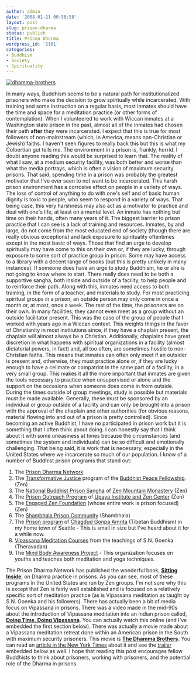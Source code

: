 ```yaml
---
author: admin
date: '2008-01-21 00:58:58'
layout: post
slug: prison-dharma
status: publish
title: Prison Dharma
wordpress_id: '2161'
categories:
- Buddhism
- Society
- Spirituality
---
```


[![dhamma-brothers](http://farm3.static.flickr.com/2267/2207523369_2a0ed7ffb2_o.jpg)](http://www.flickr.com/photos/albill/2207523369/ "dhamma-brothers by albill, on Flickr")

In many ways, Buddhism seems to be a natural path for institutionalized
prisoners who make the decision to grow spiritually while incarcerated.
With training and some instruction on a regular basis, most inmates
should have the time and space for a meditation practice (or other forms
of contemplation). When I volunteered to work with Wiccan inmates at a
Washington state prison in the past, almost all of the inmates had
chosen their path **after** they were incarcerated. I expect that this
is true for most followers of non-mainstream (which, in America, means
non-Christian or Jewish) faiths. I haven't seen figures to really back
this but this is what my Colbertian gut tells me. The environment in a
prison is, frankly, horrid. I doubt anyone reading this would be
surprised to learn that. The reality of what I saw, at a medium security
facility, was both better and worse than what the media portrays, which
is often a vision of maximum security prisons. That said, spending time
in a prison was probably the greatest motivator that I've ever seen to
not want to be incarcerated. This harsh prison environment has a
corrosive effect on people in a variety of ways. The loss of control of
anything to do with one's self and of basic human dignity is toxic to
people, who seem to respond in a variety of ways. That being case, this
very harshness may also act as a motivator to practice and deal with
one's life, at least on a mental level. An inmate has nothing but time
on their hands, often many years of it. The biggest barrier to prison
practice that I can see is a lack of training and resources. Inmates, by
and large, do not come from the most educated end of society (though
there are really obvious exceptions) and lack exposure to spirituality
oftentimes except in the most basic of ways. Those that find an urge to
develop spiritually may have come to this on their own or, if they are
lucky, through exposure to some sort of practice group in prison. Some
may have access to a library with a decent range of books (but this is
pretty unlikely in many instances). If someone does have an urge to
study Buddhism, he or she is not going to know where to start. There
really does need to be both a supportive sangha, both inside and outside
of a facility, to help people and to reinforce their path. Along with
this, inmates need access to both training, in the form of a teacher,
and materials to study. For most practicing spiritual groups in a
prison, an outside person may only come in once a month or, at most,
once a week. The rest of the time, the prisoners are on their own. In
many facilities, they cannot even meet as a group without an outside
facilitator present. This was the case of the group of people that I
worked with years ago in a Wiccan context. This weights things in the
favor of Christianity in most institutions since, if they have a
chaplain present, the chaplain will almost always be a Christian.
Additionally, chaplains have great discretion in what happens with
spiritual organizations in a facility (almost dictatorial powers, in
fact) and, all too often, are sometimes hostile to non-Christian faiths.
This means that inmates can often only meet if an outsider is present
and, otherwise, they must practice alone or, if they are lucky enough to
have a cellmate or compatriot in the same part of a facility, in a very
small group. This makes it all the more important that inmates are given
the tools necessary to practice when unsupervised or alone and the
support on the occasions when someone does come in from outside. During
the times outside of group meetings, study is possible but materials
must be made available. Generally, these must be sponsored by an
individual or group outside of a facility and can only be brought into a
prison with the approval of the chaplain and other authorities (for
obvious reasons, material flowing into and out of a prison is pretty
controlled). Since becoming an active Buddhist, I have no participated
in prison work but it is something that I often think about doing. I can
honestly say that I think about it with some uneasiness at times because
the circumstances (and sometimes the system and individuals) can be so
difficult and emotionally challenging. That being said, it is work that
is necessary, especially in the United States where we incarcerate so
much of our population. I know of a number of Buddhist prison programs
that stand out:

1.  The [Prison Dharma Network](http://www.prisondharmanetwork.org/)
2.  The [Transformative
    Justice](http://www.bpf.org/html/current_projects/prison_program/prison_program.html)
    program of the [Buddhist Peace
    Fellowship](http://www.bpf.org/html/home.html). (Zen)
3.  The [National Buddhist Prison
    Sangha](http://www.mro.org/zmmold/rightaction/nbps.html) of [Zen
    Mountain Monastery](http://www.mro.org) (Zen)
4.  The [Prison Outreach
    Program](http://www.upaya.org/action/prisonprogram.php) of [Upaya
    Institute and Zen Center](http://www.upaya.org/index.php) (Zen)
5.  The [Engaged Zen Foundation](http://engaged-zen.org/) (whose entire
    work is prison focused) (Zen)
6.  The [Shambhala Prison
    Community](http://www.shambhalaprisoncommunity.org/) (Shambhala)
7.  The [Prison program](http://www.amritaseattle.org/Prison.htm) of
    [Chagdud Gonpa Amrita](http://www.amritaseattle.org) (Tibetan
    Buddhism) in my home town of Seattle - This is small in size but
    I've heard about it for a while now.
8.  [Vipassana Meditation Courses](http://www.prison.dhamma.org/) from
    the teachings of S.N. Goenka (Theravadan)
9.  The [Mind Body Awareness
    Project](http://www.mbaproject.org/index.php?c=About) - This
    organization focuses on youths and teaches both meditation and yoga
    techniques.

The Prison Dharma Network has published the wonderful book, [**Sitting
Inside**](http://www.amazon.com/Sitting-Inside-Buddhist-Practice-Americas/dp/0971814309/),
on Dharma practice in prisons. As you can see, most of these programs in
the United States are run by Zen groups. I'm not sure why this is except
that Zen is fairly well established and is focused on a relatively
specific sort of meditation practice (as is Vipassana meditation as
taught by S.N. Goenka and his followers). There has actually been a bit
of media focus on Vipassana in prisons. There was a video made in the
mid-90s about the introduction of Vipassana meditation into an Indian
prison called, **[Doing Time, Doing
Vipassana](http://www.dhamma.org/en/av/dtdv.shtml)**. You can actually
watch this online (and I've embedded the first section below). There was
actually a movie made about a Vipassana meditation retreat done within
an American prison in the South with maximum security prisoners. This
movie is **[The Dhamma Brothers](http://www.dhammabrothers.com/)**. You
can read an [article in the New York
Times](http://www.nytimes.com/2007/09/13/movies/13dhar.html) about it
and see the [trailer](http://www.youtube.com/watch?v=E9pwkCSSnZA)
embedded below as well. I hope that reading this post encourages fellow
Buddhists to think about prisoners, working with prisoners, and the
potential role of the Dharma in prisons.
